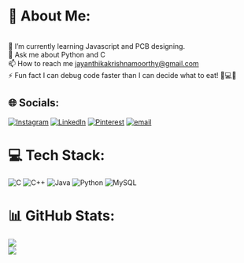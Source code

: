 # 💫 About Me:
<br>🌱 I’m currently learning Javascript and PCB designing.<br>💬 Ask me about Python and C<br>📫 How to reach me jayanthikakrishnamoorthy@gmail.com<br>⚡ Fun fact I can debug code faster than I can decide what to eat! 🍕💻😆


## 🌐 Socials:
[![Instagram](https://img.shields.io/badge/Instagram-%23E4405F.svg?logo=Instagram&logoColor=white)](https://instagram.com/amethyst._.gleam) [![LinkedIn](https://img.shields.io/badge/LinkedIn-%230077B5.svg?logo=linkedin&logoColor=white)](https://www.linkedin.com/in/jayanthika-krishnamoorthy-016918327?utm_source=share&utm_campaign=share_via&utm_content=profile&utm_medium=android_app) [![Pinterest](https://img.shields.io/badge/Pinterest-%23E60023.svg?logo=Pinterest&logoColor=white)](https://pinterest.com/jayanthikakrishnamoorthy) [![email](https://img.shields.io/badge/Email-D14836?logo=gmail&logoColor=white)](mailto:jayanthikakrishnamoorthy@gmail.com) 

# 💻 Tech Stack:
![C](https://img.shields.io/badge/c-%2300599C.svg?style=flat&logo=c&logoColor=white) ![C++](https://img.shields.io/badge/c++-%2300599C.svg?style=flat&logo=c%2B%2B&logoColor=white) ![Java](https://img.shields.io/badge/java-%23ED8B00.svg?style=flat&logo=openjdk&logoColor=white) ![Python](https://img.shields.io/badge/python-3670A0?style=flat&logo=python&logoColor=ffdd54) ![MySQL](https://img.shields.io/badge/mysql-4479A1.svg?style=flat&logo=mysql&logoColor=white)
# 📊 GitHub Stats:
![](https://github-readme-stats.vercel.app/api?username=JayanthikaKrishnamoorthy&theme=date_night&hide_border=false&include_all_commits=true&count_private=false)<br/>
![](https://nirzak-streak-stats.vercel.app/?user=JayanthikaKrishnamoorthy&theme=date_night&hide_border=false)<br/>


<!-- Proudly created with GPRM ( https://gprm.itsvg.in ) -->
